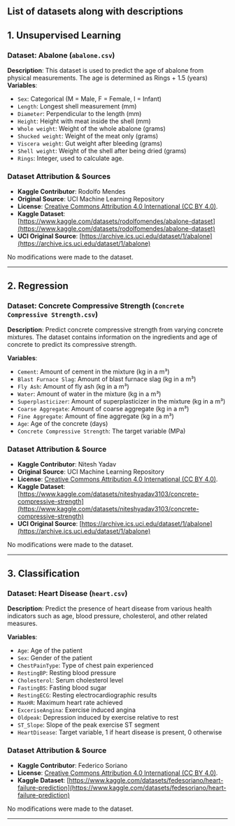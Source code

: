 List of datasets along with descriptions
---
## 1. Unsupervised Learning

### Dataset: Abalone (`abalone.csv`)  
**Description**: This dataset is used to predict the age of abalone from physical measurements. The age is determined as Rings + 1.5 (years)
**Variables**: 
- `Sex`: Categorical (M = Male, F = Female, I = Infant)  
- `Length`: Longest shell measurement (mm)  
- `Diameter`: Perpendicular to the length (mm)  
- `Height`: Height with meat inside the shell (mm)  
- `Whole weight`: Weight of the whole abalone (grams)  
- `Shucked weight`: Weight of the meat only (grams)  
- `Viscera weight`: Gut weight after bleeding (grams)  
- `Shell weight`: Weight of the shell after being dried (grams)  
- `Rings`: Integer, used to calculate age.  

### Dataset Attribution & Sources
- **Kaggle Contributor**: Rodolfo Mendes  
- **Original Source**: UCI Machine Learning Repository  
- **License**: [Creative Commons Attribution 4.0 International (CC BY 4.0)](https://creativecommons.org/licenses/by/4.0/).  
- **Kaggle Dataset**: [https://www.kaggle.com/datasets/rodolfomendes/abalone-dataset](https://www.kaggle.com/datasets/rodolfomendes/abalone-dataset)  
- **UCI Original Source**: [https://archive.ics.uci.edu/dataset/1/abalone](https://archive.ics.uci.edu/dataset/1/abalone)  

No modifications were made to the dataset.

---
## 2. Regression

### Dataset: Concrete Compressive Strength (`Concrete Compressive Strength.csv`)  
**Description**: Predict concrete compressive strength from varying concrete mixtures. The dataset contains information on the ingredients and age of concrete to predict its compressive strength.

**Variables**:
- `Cement`: Amount of cement in the mixture (kg in a m³)  
- `Blast Furnace Slag`: Amount of blast furnace slag (kg in a m³)  
- `Fly Ash`: Amount of fly ash (kg in a m³)  
- `Water`: Amount of water in the mixture (kg in a m³)  
- `Superplasticizer`: Amount of superplasticizer in the mixture (kg in a m³)  
- `Coarse Aggregate`: Amount of coarse aggregate (kg in a m³)  
- `Fine Aggregate`: Amount of fine aggregate (kg in a m³)  
- `Age`: Age of the concrete (days)  
- `Concrete Compressive Strength`: The target variable (MPa) 

### Dataset Attribution & Source
- **Kaggle Contributor**: Nitesh Yadav  
- **Original Source**: UCI Machine Learning Repository  
- **License**: [Creative Commons Attribution 4.0 International (CC BY 4.0)](https://creativecommons.org/licenses/by/4.0/).  
- **Kaggle Dataset**: [https://www.kaggle.com/datasets/niteshyadav3103/concrete-compressive-strength](https://www.kaggle.com/datasets/niteshyadav3103/concrete-compressive-strength)  
- **UCI Original Source**: [https://archive.ics.uci.edu/dataset/1/abalone](https://archive.ics.uci.edu/dataset/1/abalone)  

No modifications were made to the dataset.

---
## 3. Classification

### Dataset: Heart Disease (`heart.csv`)  
**Description**: Predict the presence of heart disease from various health indicators such as age, blood pressure, cholesterol, and other related measures.

**Variables**:
- `Age`: Age of the patient  
- `Sex`: Gender of the patient  
- `ChestPainType`: Type of chest pain experienced  
- `RestingBP`: Resting blood pressure  
- `Cholesterol`: Serum cholesterol level  
- `FastingBS`: Fasting blood sugar  
- `RestingECG`: Resting electrocardiographic results  
- `MaxHR`: Maximum heart rate achieved  
- `ExceriseAngina`: Exercise induced angina  
- `Oldpeak`: Depression induced by exercise relative to rest  
- `ST_Slope`: Slope of the peak exercise ST segment  
- `HeartDisease`: Target variable, 1 if heart disease is present, 0 otherwise

### Dataset Attribution & Source
- **Kaggle Contributor**: Federico Soriano  
- **License**: [Creative Commons Attribution 4.0 International (CC BY 4.0)](https://creativecommons.org/licenses/by/4.0/).  
- **Kaggle Dataset**: [https://www.kaggle.com/datasets/fedesoriano/heart-failure-prediction](https://www.kaggle.com/datasets/fedesoriano/heart-failure-prediction)  

No modifications were made to the dataset.

---

